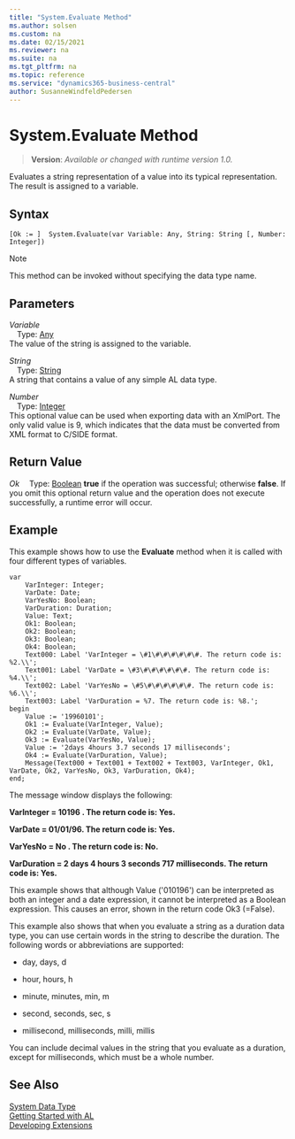```yaml
---
title: "System.Evaluate Method"
ms.author: solsen
ms.custom: na
ms.date: 02/15/2021
ms.reviewer: na
ms.suite: na
ms.tgt_pltfrm: na
ms.topic: reference
ms.service: "dynamics365-business-central"
author: SusanneWindfeldPedersen
---
```

[//]: # (START>DO_NOT_EDIT)
[//]: # (IMPORTANT:Do not edit any of the content between here and the END>DO_NOT_EDIT.)
[//]: # (Any modifications should be made in the .xml files in the ModernDev repo.)
# System.Evaluate Method
> **Version**: _Available or changed with runtime version 1.0._

Evaluates a string representation of a value into its typical representation. The result is assigned to a variable.


## Syntax
```
[Ok := ]  System.Evaluate(var Variable: Any, String: String [, Number: Integer])
```
> [!NOTE]
> This method can be invoked without specifying the data type name.
## Parameters
*Variable*  
&emsp;Type: [Any](../any/any-data-type.md)  
The value of the string is assigned to the variable.
        
*String*  
&emsp;Type: [String](../string/string-data-type.md)  
 A string that contains a value of any simple AL data type.
        
*Number*  
&emsp;Type: [Integer](../integer/integer-data-type.md)  
This optional value can be used when exporting data with an XmlPort. The only valid value is 9, which indicates that the data must be converted from XML format to C/SIDE format.  


## Return Value
*Ok*
&emsp;Type: [Boolean](../boolean/boolean-data-type.md)
**true** if the operation was successful; otherwise **false**.   If you omit this optional return value and the operation does not execute successfully, a runtime error will occur.  


[//]: # (IMPORTANT: END>DO_NOT_EDIT)

## Example

This example shows how to use the **Evaluate** method when it is called with four different types of variables.  
    
```al
var
    VarInteger: Integer;  
    VarDate: Date;
    VarYesNo: Boolean;  
    VarDuration: Duration;  
    Value: Text;
    Ok1: Boolean;  
    Ok2: Boolean;  
    Ok3: Boolean;  
    Ok4: Boolean; 
    Text000: Label 'VarInteger = \#1\#\#\#\#\#\#. The return code is: %2.\\';
    Text001: Label 'VarDate = \#3\#\#\#\#\#\#. The return code is: %4.\\'; 
    Text002: Label 'VarYesNo = \#5\#\#\#\#\#\#. The return code is: %6.\\';  
    Text003: Label 'VarDuration = %7. The return code is: %8.';
begin
    Value := '19960101';  
    Ok1 := Evaluate(VarInteger, Value);  
    Ok2 := Evaluate(VarDate, Value);  
    Ok3 := Evaluate(VarYesNo, Value);  
    Value := '2days 4hours 3.7 seconds 17 milliseconds';  
    Ok4 := Evaluate(VarDuration, Value);  
    Message(Text000 + Text001 + Text002 + Text003, VarInteger, Ok1, VarDate, Ok2, VarYesNo, Ok3, VarDuration, Ok4); 
end; 
```  
  
The message window displays the following:  
  
**VarInteger = 10196   . The return code is: Yes.**  
  
**VarDate = 01/01/96. The return code is: Yes.**  
  
**VarYesNo = No      . The return code is: No.**  
  
**VarDuration = 2 days 4 hours 3 seconds 717 milliseconds. The return code is: Yes.**  
  
This example shows that although Value \('010196'\) can be interpreted as both an integer and a date expression, it cannot be interpreted as a Boolean expression. This causes an error, shown in the return code Ok3 \(=False\).  
  
This example also shows that when you evaluate a string as a duration data type, you can use certain words in the string to describe the duration. The following words or abbreviations are supported:  
  
- day, days, d  
  
- hour, hours, h  
  
- minute, minutes, min, m  
  
- second, seconds, sec, s  
  
- millisecond, milliseconds, milli, millis  
  
You can include decimal values in the string that you evaluate as a duration, except for milliseconds, which must be a whole number.  

## See Also

[System Data Type](system-data-type.md)  
[Getting Started with AL](../../devenv-get-started.md)  
[Developing Extensions](../../devenv-dev-overview.md)